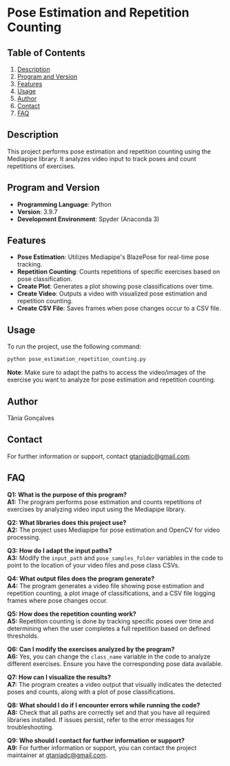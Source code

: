 # Pose Estimation and Repetition Counting

## Table of Contents
1. [Description](#description)
2. [Program and Version](#program-and-version)
3. [Features](#features)
4. [Usage](#usage)
5. [Author](#author)
6. [Contact](#contact)
7. [FAQ](#faq) 

## Description
This project performs pose estimation and repetition counting using the Mediapipe library. It analyzes video input to track poses and count repetitions of exercises.

## Program and Version
- **Programming Language**: Python
- **Version**: 3.9.7
- **Development Environment**: Spyder (Anaconda 3)

## Features
- **Pose Estimation**: Utilizes Mediapipe's BlazePose for real-time pose tracking.
- **Repetition Counting**: Counts repetitions of specific exercises based on pose classification.
- **Create Plot**: Generates a plot showing pose classifications over time.
- **Create Video**: Outputs a video with visualized pose estimation and repetition counting.
- **Create CSV File**: Saves frames when pose changes occur to a CSV file.

## Usage
To run the project, use the following command:  
```bash
python pose_estimation_repetition_counting.py
```
**Note**: Make sure to adapt the paths to access the video/images of the exercise you want to analyze for pose estimation and repetition counting.

## Author
Tânia Gonçalves 

## Contact
For further information or support, contact [gtaniadc@gmail.com](mailto:gtaniadc@gmail.com).

## FAQ

**Q1: What is the purpose of this program?**  
**A1:** The program performs pose estimation and counts repetitions of exercises by analyzing video input using the Mediapipe library.

**Q2: What libraries does this project use?**  
**A2:** The project uses Mediapipe for pose estimation and OpenCV for video processing.

**Q3: How do I adapt the input paths?**  
**A3:** Modify the `input_path` and `pose_samples_folder` variables in the code to point to the location of your video files and pose class CSVs.

**Q4: What output files does the program generate?**  
**A4:** The program generates a video file showing pose estimation and repetition counting, a plot image of classifications, and a CSV file logging frames where pose changes occur.

**Q5: How does the repetition counting work?**  
**A5:** Repetition counting is done by tracking specific poses over time and determining when the user completes a full repetition based on defined thresholds.

**Q6: Can I modify the exercises analyzed by the program?**  
**A6:** Yes, you can change the `class_name` variable in the code to analyze different exercises. Ensure you have the corresponding pose data available.

**Q7: How can I visualize the results?**  
**A7:** The program creates a video output that visually indicates the detected poses and counts, along with a plot of pose classifications.

**Q8: What should I do if I encounter errors while running the code?**  
**A8:** Check that all paths are correctly set and that you have all required libraries installed. If issues persist, refer to the error messages for troubleshooting.

**Q9: Who should I contact for further information or support?**  
**A9:** For further information or support, you can contact the project maintainer at [gtaniadc@gmail.com](mailto:gtaniadc@gmail.com).
